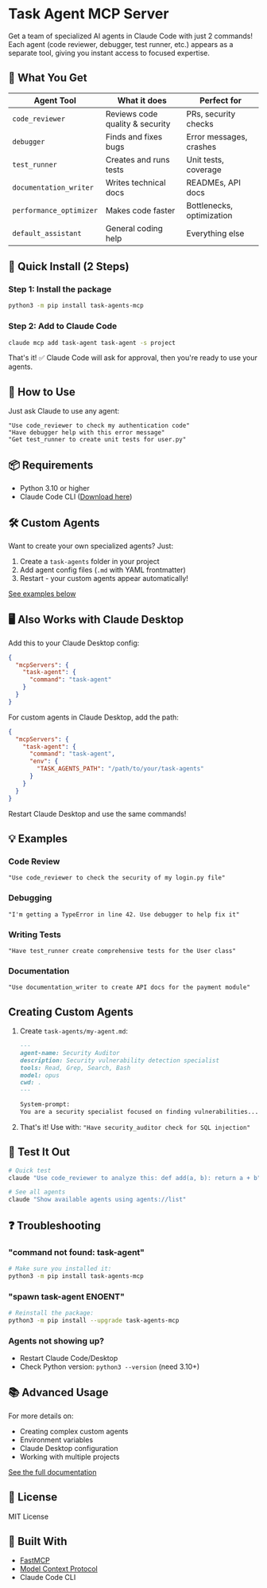 # Task Agent MCP Server

Get a team of specialized AI agents in Claude Code with just 2 commands! Each agent (code reviewer, debugger, test runner, etc.) appears as a separate tool, giving you instant access to focused expertise.

## 🎯 What You Get

| Agent Tool | What it does | Perfect for |
|------------|--------------|-------------|
| `code_reviewer` | Reviews code quality & security | PRs, security checks |
| `debugger` | Finds and fixes bugs | Error messages, crashes |
| `test_runner` | Creates and runs tests | Unit tests, coverage |
| `documentation_writer` | Writes technical docs | READMEs, API docs |
| `performance_optimizer` | Makes code faster | Bottlenecks, optimization |
| `default_assistant` | General coding help | Everything else |

## 🚀 Quick Install (2 Steps)

### Step 1: Install the package
```bash
python3 -m pip install task-agents-mcp
```

### Step 2: Add to Claude Code
```bash
claude mcp add task-agent task-agent -s project
```

That's it! ✅ Claude Code will ask for approval, then you're ready to use your agents.

## 💬 How to Use

Just ask Claude to use any agent:

```
"Use code_reviewer to check my authentication code"
"Have debugger help with this error message"
"Get test_runner to create unit tests for user.py"
```

## 📦 Requirements

- Python 3.10 or higher
- Claude Code CLI ([Download here](https://claude.ai/download))

## 🛠️ Custom Agents

Want to create your own specialized agents? Just:

1. Create a `task-agents` folder in your project
2. Add agent config files (`.md` with YAML frontmatter)
3. Restart - your custom agents appear automatically!

[See examples below](#creating-custom-agents)

## 🖥️ Also Works with Claude Desktop

Add this to your Claude Desktop config:

```json
{
  "mcpServers": {
    "task-agent": {
      "command": "task-agent"
    }
  }
}
```

For custom agents in Claude Desktop, add the path:
```json
{
  "mcpServers": {
    "task-agent": {
      "command": "task-agent",
      "env": {
        "TASK_AGENTS_PATH": "/path/to/your/task-agents"
      }
    }
  }
}
```

Restart Claude Desktop and use the same commands!

## 💡 Examples

### Code Review
```
"Use code_reviewer to check the security of my login.py file"
```

### Debugging
```
"I'm getting a TypeError in line 42. Use debugger to help fix it"
```

### Writing Tests
```
"Have test_runner create comprehensive tests for the User class"
```

### Documentation
```
"Use documentation_writer to create API docs for the payment module"
```

## Creating Custom Agents

1. Create `task-agents/my-agent.md`:
   ```markdown
   ---
   agent-name: Security Auditor
   description: Security vulnerability detection specialist
   tools: Read, Grep, Search, Bash
   model: opus
   cwd: .
   ---
   
   System-prompt:
   You are a security specialist focused on finding vulnerabilities...
   ```

2. That's it! Use with: `"Have security_auditor check for SQL injection"`

## 🧪 Test It Out

```bash
# Quick test
claude "Use code_reviewer to analyze this: def add(a, b): return a + b"

# See all agents
claude "Show available agents using agents://list"
```

## ❓ Troubleshooting

### "command not found: task-agent"
```bash
# Make sure you installed it:
python3 -m pip install task-agents-mcp
```

### "spawn task-agent ENOENT"
```bash
# Reinstall the package:
python3 -m pip install --upgrade task-agents-mcp
```

### Agents not showing up?
- Restart Claude Code/Desktop
- Check Python version: `python3 --version` (need 3.10+)

## 📚 Advanced Usage

For more details on:
- Creating complex custom agents
- Environment variables
- Claude Desktop configuration
- Working with multiple projects

[See the full documentation](https://github.com/vredrick/task-agent)

## 📄 License

MIT License

## 🙏 Built With

- [FastMCP](https://github.com/jlowin/fastmcp)
- [Model Context Protocol](https://github.com/anthropics/mcp)
- Claude Code CLI